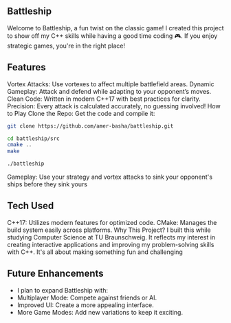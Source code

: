 ## Battleship 
Welcome to Battleship, a fun twist on the classic game! I created this project to show off my C++ skills while having a good time coding 🎮. If you enjoy strategic games, you're in the right place!

## Features
Vortex Attacks: Use vortexes to affect multiple battlefield areas.
Dynamic Gameplay: Attack and defend while adapting to your opponent’s moves.
Clean Code: Written in modern C++17 with best practices for clarity.
Precision: Every attack is calculated accurately, no guessing involved! 
How to Play
Clone the Repo: Get the code and compile it:


```bash
git clone https://github.com/amer-basha/battleship.git
```
```bash
cd battleship/src
cmake ..
make
```
```bash 
./battleship
```
Gameplay: Use your strategy and vortex attacks to sink your opponent's ships before they sink yours

## Tech Used
C++17: Utilizes modern features for optimized code.
CMake: Manages the build system easily across platforms.
Why This Project?
I built this while studying Computer Science at TU Braunschweig. It reflects my interest in creating interactive applications and improving my problem-solving skills with C++. It's all about making something fun and challenging

## Future Enhancements
- I plan to expand Battleship with:
- Multiplayer Mode: Compete against friends or AI.
- Improved UI: Create a more appealing interface.
- More Game Modes: Add new variations to keep it exciting.